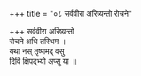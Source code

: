 +++
title = "०८ सर्ववीरा अरिष्यन्तो रोचने"

+++
सर्ववीरा अरिष्यन्तो  
रोचने अधि तस्थिम ।  
यथा नस् तृष्णमद् वसु  
दिवि क्षिपद्भ्यो अप्सु या ॥